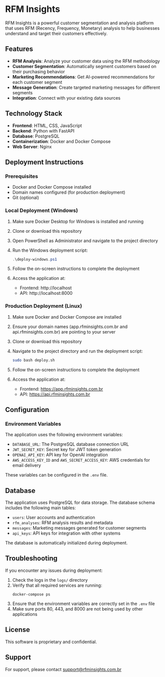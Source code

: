 # RFM Insights

RFM Insights is a powerful customer segmentation and analysis platform that uses RFM (Recency, Frequency, Monetary) analysis to help businesses understand and target their customers effectively.

## Features

- **RFM Analysis**: Analyze your customer data using the RFM methodology
- **Customer Segmentation**: Automatically segment customers based on their purchasing behavior
- **Marketing Recommendations**: Get AI-powered recommendations for each customer segment
- **Message Generation**: Create targeted marketing messages for different segments
- **Integration**: Connect with your existing data sources

## Technology Stack

- **Frontend**: HTML, CSS, JavaScript
- **Backend**: Python with FastAPI
- **Database**: PostgreSQL
- **Containerization**: Docker and Docker Compose
- **Web Server**: Nginx

## Deployment Instructions

### Prerequisites

- Docker and Docker Compose installed
- Domain names configured (for production deployment)
- Git (optional)

### Local Deployment (Windows)

1. Make sure Docker Desktop for Windows is installed and running

2. Clone or download this repository

3. Open PowerShell as Administrator and navigate to the project directory

4. Run the Windows deployment script:
   ```powershell
   .\deploy-windows.ps1
   ```

5. Follow the on-screen instructions to complete the deployment

6. Access the application at:
   - Frontend: http://localhost
   - API: http://localhost:8000

### Production Deployment (Linux)

1. Make sure Docker and Docker Compose are installed

2. Ensure your domain names (app.rfminsights.com.br and api.rfminsights.com.br) are pointing to your server

3. Clone or download this repository

4. Navigate to the project directory and run the deployment script:
   ```bash
   sudo bash deploy.sh
   ```

5. Follow the on-screen instructions to complete the deployment

6. Access the application at:
   - Frontend: https://app.rfminsights.com.br
   - API: https://api.rfminsights.com.br

## Configuration

### Environment Variables

The application uses the following environment variables:

- `DATABASE_URL`: The PostgreSQL database connection URL
- `JWT_SECRET_KEY`: Secret key for JWT token generation
- `OPENAI_API_KEY`: API key for OpenAI integration
- `AWS_ACCESS_KEY_ID` and `AWS_SECRET_ACCESS_KEY`: AWS credentials for email delivery

These variables can be configured in the `.env` file.

## Database

The application uses PostgreSQL for data storage. The database schema includes the following main tables:

- `users`: User accounts and authentication
- `rfm_analyses`: RFM analysis results and metadata
- `messages`: Marketing messages generated for customer segments
- `api_keys`: API keys for integration with other systems

The database is automatically initialized during deployment.

## Troubleshooting

If you encounter any issues during deployment:

1. Check the logs in the `logs/` directory
2. Verify that all required services are running:
   ```
   docker-compose ps
   ```
3. Ensure that the environment variables are correctly set in the `.env` file
4. Make sure ports 80, 443, and 8000 are not being used by other applications

## License

This software is proprietary and confidential.

## Support

For support, please contact support@rfminsights.com.br 